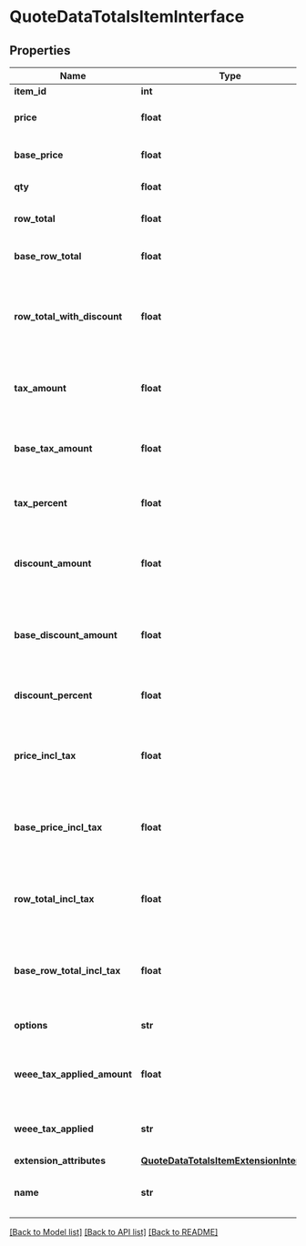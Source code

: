 # QuoteDataTotalsItemInterface

## Properties
Name | Type | Description | Notes
------------ | ------------- | ------------- | -------------
**item_id** | **int** | Item id | 
**price** | **float** | Item price in quote currency. | 
**base_price** | **float** | Item price in base currency. | 
**qty** | **float** | Item quantity. | 
**row_total** | **float** | Row total in quote currency. | 
**base_row_total** | **float** | Row total in base currency. | 
**row_total_with_discount** | **float** | Row total with discount in quote currency. Otherwise, null. | [optional] 
**tax_amount** | **float** | Tax amount in quote currency. Otherwise, null. | [optional] 
**base_tax_amount** | **float** | Tax amount in base currency. Otherwise, null. | [optional] 
**tax_percent** | **float** | Tax percent. Otherwise, null. | [optional] 
**discount_amount** | **float** | Discount amount in quote currency. Otherwise, null. | [optional] 
**base_discount_amount** | **float** | Discount amount in base currency. Otherwise, null. | [optional] 
**discount_percent** | **float** | Discount percent. Otherwise, null. | [optional] 
**price_incl_tax** | **float** | Price including tax in quote currency. Otherwise, null. | [optional] 
**base_price_incl_tax** | **float** | Price including tax in base currency. Otherwise, null. | [optional] 
**row_total_incl_tax** | **float** | Row total including tax in quote currency. Otherwise, null. | [optional] 
**base_row_total_incl_tax** | **float** | Row total including tax in base currency. Otherwise, null. | [optional] 
**options** | **str** | Item price in quote currency. | 
**weee_tax_applied_amount** | **float** | Item weee tax applied amount in quote currency. | 
**weee_tax_applied** | **str** | Item weee tax applied in quote currency. | 
**extension_attributes** | [**QuoteDataTotalsItemExtensionInterface**](QuoteDataTotalsItemExtensionInterface.md) |  | [optional] 
**name** | **str** | Product name. Otherwise, null. | [optional] 

[[Back to Model list]](../README.md#documentation-for-models) [[Back to API list]](../README.md#documentation-for-api-endpoints) [[Back to README]](../README.md)


